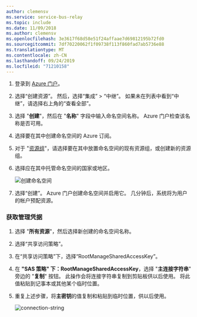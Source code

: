 ```yaml
---
author: clemensv
ms.service: service-bus-relay
ms.topic: include
ms.date: 11/09/2018
ms.author: clemensv
ms.openlocfilehash: 3e3617f68d58e51f24affaae7d69812195b72fd0
ms.sourcegitcommit: 7df70220062f1f09738f113f860fad7ab5736e88
ms.translationtype: MT
ms.contentlocale: zh-CN
ms.lasthandoff: 09/24/2019
ms.locfileid: "71210158"
---
```

1. 登录到 [Azure 门户][Azure portal]。
1. 选择“创建资源”。 然后，选择“集成” > “中继”。 如果未在列表中看到“中继”，请选择右上角的“查看全部”。
1. 选择 "**创建**"，然后在 "**名称**" 字段中输入命名空间名称。 Azure 门户检查该名称是否可用。
1. 选择要在其中创建命名空间的 Azure 订阅。
1. 对于 "[资源组](../articles/azure-resource-manager/manage-resource-groups-portal.md)"，请选择要在其中放置命名空间的现有资源组，或创建新的资源组。  
1. 选择应在其中托管命名空间的国家或地区。

    ![创建命名空间][create-namespace]

1. 选择“创建”。 Azure 门户创建命名空间并启用它。 几分钟后，系统将为用户的帐户预配资源。

### <a name="get-management-credentials"></a>获取管理凭据

1. 选择 "**所有资源**"，然后选择新创建的命名空间名称。
1. 选择“共享访问策略”。  
1. 在“共享访问策略”下，选择“RootManageSharedAccessKey”。
1. 在 **"SAS 策略" 下：RootManageSharedAccessKey**，选择 "**主连接字符串**" 旁边的 "**复制**" 按钮。 此操作会将连接字符串复制到剪贴板供以后使用。 将此值粘贴到记事本或其他某个临时位置。
1. 重复上述步骤，将**主密钥**的值复制和粘贴到临时位置，供以后使用。  

    ![connection-string][connection-string]

<!--Image references-->

[create-namespace]: ./media/relay-create-namespace-portal/create-namespace-vs2019.png
[connection-info]: ./media/relay-create-namespace-portal/connection-info.png
[connection-string]: ./media/relay-create-namespace-portal/connection-string-vs2019.png
[Azure portal]: https://portal.azure.com

